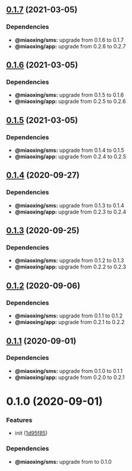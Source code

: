## [0.1.7](https://github.com/miaoxing/verify-code/compare/v0.1.6...v0.1.7) (2021-03-05)





### Dependencies

* **@miaoxing/sms:** upgrade from 0.1.6 to 0.1.7
* **@miaoxing/app:** upgrade from 0.2.6 to 0.2.7

## [0.1.6](https://github.com/miaoxing/verify-code/compare/v0.1.5...v0.1.6) (2021-03-05)





### Dependencies

* **@miaoxing/sms:** upgrade from 0.1.5 to 0.1.6
* **@miaoxing/app:** upgrade from 0.2.5 to 0.2.6

## [0.1.5](https://github.com/miaoxing/verify-code/compare/v0.1.4...v0.1.5) (2021-03-05)





### Dependencies

* **@miaoxing/sms:** upgrade from 0.1.4 to 0.1.5
* **@miaoxing/app:** upgrade from 0.2.4 to 0.2.5

## [0.1.4](https://github.com/miaoxing/verify-code/compare/v0.1.3...v0.1.4) (2020-09-27)





### Dependencies

* **@miaoxing/sms:** upgrade from 0.1.3 to 0.1.4
* **@miaoxing/app:** upgrade from 0.2.3 to 0.2.4

## [0.1.3](https://github.com/miaoxing/verify-code/compare/v0.1.2...v0.1.3) (2020-09-25)





### Dependencies

* **@miaoxing/sms:** upgrade from 0.1.2 to 0.1.3
* **@miaoxing/app:** upgrade from 0.2.2 to 0.2.3

## [0.1.2](https://github.com/miaoxing/verify-code/compare/v0.1.1...v0.1.2) (2020-09-06)





### Dependencies

* **@miaoxing/sms:** upgrade from 0.1.1 to 0.1.2
* **@miaoxing/app:** upgrade from 0.2.1 to 0.2.2

## [0.1.1](https://github.com/miaoxing/verify-code/compare/v0.1.0...v0.1.1) (2020-09-01)





### Dependencies

* **@miaoxing/sms:** upgrade from 0.1.0 to 0.1.1
* **@miaoxing/app:** upgrade from 0.2.0 to 0.2.1

# 0.1.0 (2020-09-01)


### Features

* init ([1d95f85](https://github.com/miaoxing/verify-code/commit/1d95f8552f192c1b9c80a3efec06058cd3ff0ac7))





### Dependencies

* **@miaoxing/sms:** upgrade from  to 0.1.0
